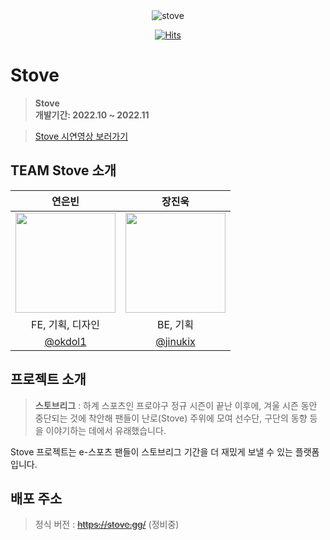 <div align="center">
<img src="https://user-images.githubusercontent.com/76744586/216605757-dbe97ea8-df10-4893-9b6e-51fd091e753c.png" title="stove"/>

[![Hits](https://hits.seeyoufarm.com/api/count/incr/badge.svg?url=https%3A%2F%2Fgithub.com%2FStove-Org&count_bg=%23F54242&title_bg=%23000000&icon=&icon_color=%23E7E7E7&title=%F0%9F%94%A5Stove&edge_flat=false)](https://hits.seeyoufarm.com)
</div>

# Stove
> **Stove** <br/> **개발기간: 2022.10 ~ 2022.11**

> [Stove 시연영상 보러가기](https://www.youtube.com/MHJWHdoS2WQ)

## TEAM Stove 소개
|연은빈|장진욱|
|:--:|:--:|
|<img width="160px" src="https://avatars.githubusercontent.com/u/76744586?v=4"> | <img width="160px" src="https://avatars.githubusercontent.com/u/74256905?v=4" /> |
|FE, 기획, 디자인|BE, 기획|
|[@okdol1](https://github.com/okdol1)|[@jinukix](https://github.com/jinukix)|

## 프로젝트 소개
> **스토브리그** : 하계 스포츠인 프로야구 정규 시즌이 끝난 이후에, 겨울 시즌 동안 중단되는 것에 착안해 팬들이 난로(Stove) 주위에 모여 선수단, 구단의 동향 등을 이야기하는 데에서 유래했습니다.

Stove 프로젝트는 e-스포츠 팬들이 스토브리그 기간을 더 재밌게 보낼 수 있는 플랫폼입니다.

## 배포 주소
> 정식 버전 : ~~https://stove.gg/~~ (정비중)

